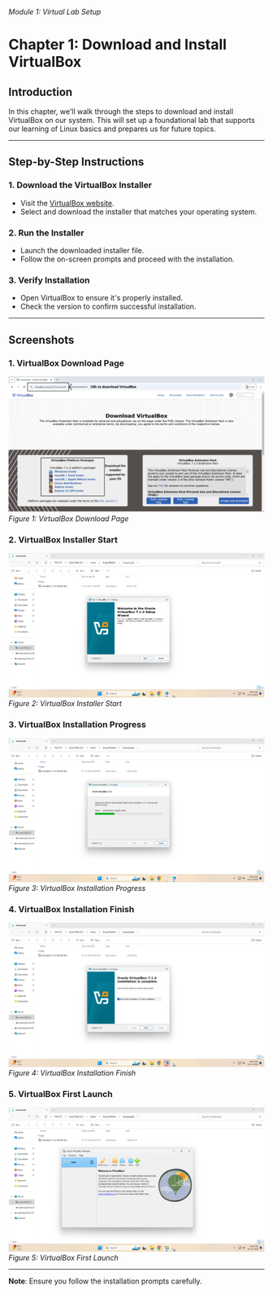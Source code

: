 *Module 1: Virtual Lab Setup*
# Chapter 1: Download and Install VirtualBox

## Introduction
In this chapter, we'll walk through the steps to download and install VirtualBox on our system. This will set up a foundational lab that supports our learning of Linux basics and prepares us for future topics.

---

## Step-by-Step Instructions

### 1. Download the VirtualBox Installer
- Visit the [VirtualBox website](https://www.virtualbox.org/wiki/Downloads).
- Select and download the installer that matches your operating system.

### 2. Run the Installer
- Launch the downloaded installer file.
- Follow the on-screen prompts and proceed with the installation.

### 3. Verify Installation
- Open VirtualBox to ensure it's properly installed.
- Check the version to confirm successful installation.

---

## Screenshots

### 1. VirtualBox Download Page
![VirtualBox Download Page](screenshots/01-virtualbox-download-page.png)  
*Figure 1: VirtualBox Download Page*

### 2. VirtualBox Installer Start
![VirtualBox Installer Start](screenshots/02-virtualbox-installer-start.png)  
*Figure 2: VirtualBox Installer Start*

### 3. VirtualBox Installation Progress
![VirtualBox Installation Progress](screenshots/03-virtualbox-installation-progress.png)  
*Figure 3: VirtualBox Installation Progress*

### 4. VirtualBox Installation Finish
![VirtualBox Installation Finish](screenshots/04-virtualbox-installation-finish.png)  
*Figure 4: VirtualBox Installation Finish*

### 5. VirtualBox First Launch
![VirtualBox First Launch](screenshots/05-virtualbox-first-launch.png)  
*Figure 5: VirtualBox First Launch*

---

**Note**: Ensure you follow the installation prompts carefully.
